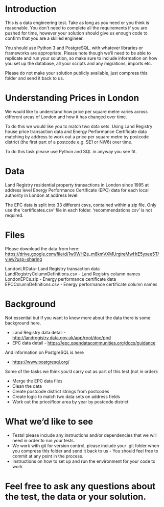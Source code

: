 # Introduction

This is a data engineering test.  Take as long as you need or you think is reasonable. You don't need to complete all the requirements if you are pushed for time, however your solution should give us enough code to confirm that you are a skilled engineer.

You should use Python 3 and PostgreSQL, with whatever libraries or frameworks are appropriate.  Please note though we’ll need to be able to replicate and run your solution, so make sure to include information on how you set up the database, all your scripts and any migrations, imports etc.

Please do not make your solution publicly available, just compress this folder and send it back to us.

# Understanding Prices in London

We would like to understand how price per square metre varies across different areas of London and how it has changed over time.

To do this we would like you to match two data sets.  Using Land Registry house price transaction data and Energy Performance Certificate data matching by address to work out a price per square metre by postcode district (the first part of a postcode e.g. SE1 or NW6) over time.

To do this task please use Python and SQL in anyway you see fit.

# Data
Land Registry residential property transactions in London since 1995 at address level
Energy Performance Certificate (EPC) data for each local authority in London at address level

The EPC data is split into 33 different csvs, contained within a zip file.  Only use the ‘certificates.csv’ file in each folder.  ‘recommendations.csv’ is not required.

# Files
Please download the data from here:  https://drive.google.com/file/d/1w0WHZe_m8kmVXMUrgireMwHtE5yxee5T/view?usp=sharing

LondonLRData- Land Registry transaction data
LandRegistryColumnDefinitions.csv - Land Registry column names
LondonEPCs.zip - Energy performance certificate data
EPCColumnDefinitions.csv - Energy performance certificate column names

# Background
Not essential but if you want to know more about the data there is some background here.
- Land Registry data detail - http://landregistry.data.gov.uk/app/root/doc/ppd
- EPC data detail - https://epc.opendatacommunities.org/docs/guidance

And information on PostgreSQL is here
- https://www.postgresql.org/

Some of the tasks we think you’d carry out as part of this test (not in order):

- Merge the EPC data files
- Clean the data
- Create postcode district strings from postcodes
- Create logic to match two data sets on address fields
- Work out the price/floor area by year by postcode district


# What we’d like to see
- Tests! please include any instructions and/or dependencies that we will need in order to run your tests.
- We work with git for version control, please include your .git folder when you compress this folder and send it back to us - You should feel free to commit at any point in the process.
- Instructions on how to set up and run the environment for your code to work


# Feel free to ask any questions about the test, the data or your solution.


